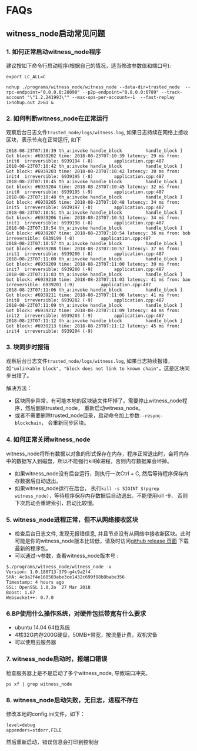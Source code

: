 # FAQs

## witness_node启动常见问题

### 1. 如何正常启动witness_node程序
  建议按如下命令行启动程序(根据自己的情况，适当修改参数值和端口号):
  
 ```
export LC_ALL=C

nohup ./programs/witness_node/witness_node --data-dir=trusted_node  --rpc-endpoint="0.0.0.0:28090" --p2p-endpoint="0.0.0.0:6789" --track-account "\"1.2.241993\"" --max-ops-per-account=-1  --fast-replay 1>nohup.out 2>&1 &
 ```
 
### 2. 如何判断witness_node在正常运行
   观察后台日志文件`trusted_node/logs/witness.log`,  如果日志持续在网络上接收区块，表示节点在正常运行, 如下
   ```
2018-08-23T07:10:39 th_a:invoke handle_block         handle_block ] Got block: #6939202 time: 2018-08-23T07:10:39 latency: 29 ms from: init6  irreversible: 6939194 (-8)		application.cpp:487
2018-08-23T07:10:42 th_a:invoke handle_block         handle_block ] Got block: #6939203 time: 2018-08-23T07:10:42 latency: 30 ms from: init4  irreversible: 6939195 (-8)		application.cpp:487
2018-08-23T07:10:45 th_a:invoke handle_block         handle_block ] Got block: #6939204 time: 2018-08-23T07:10:45 latency: 32 ms from: init0  irreversible: 6939195 (-9)		application.cpp:487
2018-08-23T07:10:48 th_a:invoke handle_block         handle_block ] Got block: #6939205 time: 2018-08-23T07:10:48 latency: 34 ms from: init5  irreversible: 6939197 (-8)		application.cpp:487
2018-08-23T07:10:51 th_a:invoke handle_block         handle_block ] Got block: #6939206 time: 2018-08-23T07:10:51 latency: 34 ms from: init1  irreversible: 6939198 (-8)		application.cpp:487
2018-08-23T07:10:54 th_a:invoke handle_block         handle_block ] Got block: #6939207 time: 2018-08-23T07:10:54 latency: 36 ms from: bob  irreversible: 6939199 (-8)			application.cpp:487
2018-08-23T07:10:57 th_a:invoke handle_block         handle_block ] Got block: #6939208 time: 2018-08-23T07:10:57 latency: 37 ms from: init1  irreversible: 6939200 (-8)		application.cpp:487
2018-08-23T07:11:00 th_a:invoke handle_block         handle_block ] Got block: #6939209 time: 2018-08-23T07:11:00 latency: 39 ms from: init7  irreversible: 6939200 (-9)		application.cpp:487
2018-08-23T07:11:03 th_a:invoke handle_block         handle_block ] Got block: #6939210 time: 2018-08-23T07:11:03 latency: 41 ms from: bao  irreversible: 6939201 (-9)			application.cpp:487
2018-08-23T07:11:06 th_a:invoke handle_block         handle_block ] Got block: #6939211 time: 2018-08-23T07:11:06 latency: 41 ms from: init8  irreversible: 6939202 (-9)		application.cpp:487
2018-08-23T07:11:09 th_a:invoke handle_block         handle_block ] Got block: #6939212 time: 2018-08-23T07:11:09 latency: 44 ms from: init2  irreversible: 6939203 (-9)		application.cpp:487
2018-08-23T07:11:12 th_a:invoke handle_block         handle_block ] Got block: #6939213 time: 2018-08-23T07:11:12 latency: 45 ms from: init4  irreversible: 6939204 (-9)
   ```
### 3. 块同步时报错
   观察后台日志文件`trusted_node/logs/witness.log`,  如果日志持续报错，如`"unlinkable block", "block does not link to known chain"`，这是区块同步出错了。

   解决方法：
   * 区块同步异常，有可能本地的区块链文件坏掉了。需要停止witness\_node程序，然后删除trusted\_node， 重新启动witness\_node。
   * 或者不需要删除trusted\_node目录，启动命令加上参数`--resync-blockchain`， 会重新同步区块。
### 4. 如何正常关闭witness\_node
   witness_node将所有数据以对象的形式保存在内存，程序正常退出时，会将内存中的数据写入到磁盘，所以不能强行kill掉进程，否则内存数据库会坏掉。
   * 如果witness\_node没有后台运行，则执行一次Ctrl + C,  然后等待程序保存内存数据后自动退出。
   * 如果witness\_node运行在后台， 执行`kill -s SIGINT $(pgrep witness_node)`，等待程序保存内存数据后自动退出。不能使用kill -9， 否则下次启动会重建索引，启动比较慢。
### 5. witness_node进程正常，但不从网络接收区块
   * 检查后台日志文件, 发现无报错信息, 并且节点没有从网络中接收新区块。此时可能是你的witness_node版本比较低，请及时访问[github release 页面](https://github.com/gxchain/gxb-core/releases/latest) 下载最新的程序包。
   * 可以通过-v参数，查看witness_node版本号 :
   ```
$./programs/witness_node/witness_node -v
Version: 1.0.180713-379-g4c9a2f4
SHA: 4c9a2f4e168503abe3ce1432c699f88b8babe356
Timestamp: 4 hours ago
SSL: OpenSSL 1.0.2o  27 Mar 2018
Boost: 1.67
Websocket++: 0.7.0
   ```
### 6.BP使用什么操作系统，对硬件包括带宽有什么要求
   * ubuntu 14.04 64位系统
   * 4核32G内存200G硬盘，50MB+带宽，按流量计费，双机灾备
   * 可以使用云服务器

### 7. witness_node启动时，报端口错误
   检查服务器上是不是启动了多个witness_node, 导致端口冲突。
```
ps xf | grep witness_node
```
### 8. witness_node启动失败，无日志，进程不存在
修改本地的config.ini文件，如下：
```[logger.default]
level=debug
appenders=stderr,FILE
```
然后重新启动，错误信息会打印到控制台
